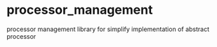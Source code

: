 # processor_management
processor management library for simplify implementation of abstract processor

